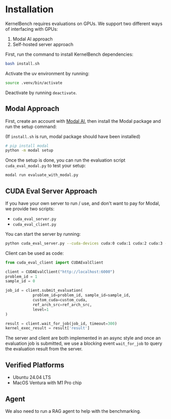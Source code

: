 # Installation

KernelBench requires evaluations on GPUs. We support two different ways of interfacing with GPUs:
1. Modal AI approach
2. Self-hosted server approach

First, run the command to install KernelBench dependencies:

```bash
bash install.sh
```

Activate the uv environment by running:
```bash
source .venv/bin/activate
```

Deactivate by running `deactivate`.

## Modal Approach

First, create an account with [Modal AI](http://modal.com/login), then install the Modal package and run the setup command:

(If `install.sh` is run, modal package should have been installed)
```bash
# pip install modal
python -m modal setup
```

Once the setup is done, you can run the evaluation script `cuda_eval_modal.py` to test your setup:

```bash
modal run evaluate_with_modal.py
```

## CUDA Eval Server Approach

If you have your own server to run / use, and don't want to pay for Modal, we provide two scripts:
- `cuda_eval_server.py`
- `cuda_eval_client.py`

You can start the server by running:
```bash
python cuda_eval_server.py --cuda-devices cuda:0 cuda:1 cuda:2 cuda:3 --port 6000
```

Client can be used as code:

```python
from cuda_eval_client import CUDAEvalClient

client = CUDAEvalClient("http://localhost:6000")
problem_id = 1 
sample_id = 0

job_id = client.submit_evaluation(
            problem_id=problem_id, sample_id=sample_id,
            custom_cuda=custom_cuda,
            ref_arch_src=ref_arch_src,
            level=1
)

result = client.wait_for_job(job_id, timeout=300)
kernel_exec_result = result['result']
```

The server and client are both implemented in an async style and once an evaluation job is submitted, we use a blocking event `wait_for_job` to query
the evaluation result from the server.

## Verified Platforms

- Ubuntu 24.04 LTS
- MacOS Ventura with M1 Pro chip

## Agent

We also need to run a RAG agent to help with the benchmarking.

